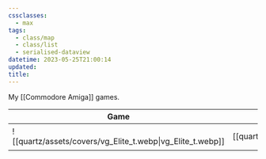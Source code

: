 ```yaml
---
cssclasses:
  - max
tags:
  - class/map
  - class/list
  - serialised-dataview
datetime: 2023-05-25T21:00:14
updated: 
title: 
---
```

My [[Commodore Amiga]] games.

<!-- QueryToSerialize: table without id embed(link(thumbnail)) as "Game", file.link as "", rating as Rating, link(split( filter(file.tags, (t) => startswith(t, "#status") )[0], "/" )[1]) as Status from #class/video-game where contains(platform, [[Commodore Amiga]]) sort file.name -->
<!-- SerializedQuery: table without id embed(link(thumbnail)) as "Game", file.link as "", rating as Rating, link(split( filter(file.tags, (t) => startswith(t, "#status") )[0], "/" )[1]) as Status from #class/video-game where contains(platform, [[Commodore Amiga]]) sort file.name -->

| Game                                                       |                                  | Rating                                 | Status                                   |
| ---------------------------------------------------------- | -------------------------------- | -------------------------------------- | ---------------------------------------- |
| ![[quartz/assets/covers/vg_Elite_t.webp\|vg_Elite_t.webp]] | [[quartz/notes/Elite.md\|Elite]] | [[quartz/notes/5-star.md\|⭐️⭐️⭐️⭐️⭐️]] | [[quartz/notes/completed.md\|completed]] |
<!-- SerializedQuery END -->
